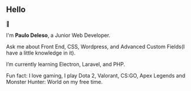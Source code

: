 <h2>Hello</h2> 👋

<p>I'm <strong>Paulo Deleso</strong>, a Junior Web Developer.</p>
<p>Ask me about Front End, CSS, Wordpress, and Advanced Custom Fields(I have a little knowledge in it).</p>
<p>I’m currently learning Electron, Laravel, and PHP.</p>
<p>Fun fact: I love gaming, I play Dota 2, Valorant, CS:GO, Apex Legends and Monster Hunter: World on my free time.</p>
